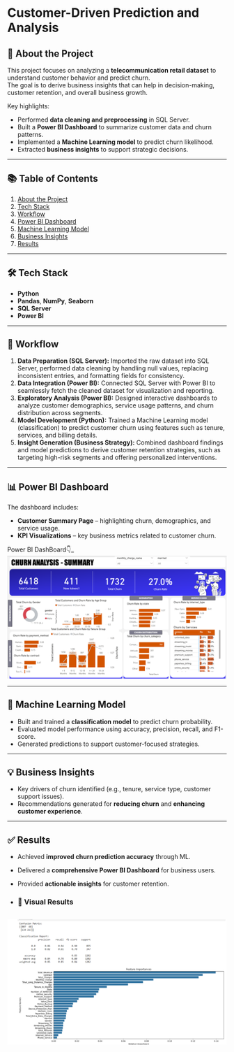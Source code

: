 # Customer-Driven Prediction and Analysis

## 📌 About the Project
This project focuses on analyzing a **telecommunication retail dataset** to understand customer behavior and predict churn.  
The goal is to derive business insights that can help in decision-making, customer retention, and overall business growth.  

Key highlights:
- Performed **data cleaning and preprocessing** in SQL Server.  
- Built a **Power BI Dashboard** to summarize customer data and churn patterns.  
- Implemented a **Machine Learning model** to predict churn likelihood.  
- Extracted **business insights** to support strategic decisions.  

---

## 📚 Table of Contents
1. [About the Project](#-about-the-project)  
2. [Tech Stack](#-tech-stack)  
3. [Workflow](#-workflow)  
4. [Power BI Dashboard](#-power-bi-dashboard)  
5. [Machine Learning Model](#-machine-learning-model)  
6. [Business Insights](#-business-insights)  
7. [Results](#-results)  

---

## 🛠 Tech Stack
- **Python**  
- **Pandas**, **NumPy**, **Seaborn**  
- **SQL Server**  
- **Power BI**  

---

## 🔄 Workflow
1. **Data Preparation (SQL Server):** Imported the raw dataset into SQL Server, performed data cleaning by handling null values, replacing inconsistent entries, and formatting fields for consistency.  
2. **Data Integration (Power BI):** Connected SQL Server with Power BI to seamlessly fetch the cleaned dataset for visualization and reporting.  
3. **Exploratory Analysis (Power BI):** Designed interactive dashboards to analyze customer demographics, service usage patterns, and churn distribution across segments.  
4. **Model Development (Python):** Trained a Machine Learning model (classification) to predict customer churn using features such as tenure, services, and billing details.  
5. **Insight Generation (Business Strategy):** Combined dashboard findings and model predictions to derive customer retention strategies, such as targeting high-risk segments and offering personalized interventions.  


---

## 📊 Power BI Dashboard
The dashboard includes:  
- **Customer Summary Page** – highlighting churn, demographics, and service usage.  
- **KPI Visualizations** – key business metrics related to customer churn.  

Power BI DashBoard👇_  
![Power BI Dashboard](https://github.com/saharanharish/Customer-Churn-Prediction/raw/1370cc6202413574de01d548664305cbb9834c9a/powerbidashboard.png)



---

## 🤖 Machine Learning Model
- Built and trained a **classification model** to predict churn probability.  
- Evaluated model performance using accuracy, precision, recall, and F1-score.  
- Generated predictions to support customer-focused strategies.  

---

## 💡 Business Insights
- Key drivers of churn identified (e.g., tenure, service type, customer support issues).  
- Recommendations generated for **reducing churn** and **enhancing customer experience**.  

---

## ✅ Results
- Achieved **improved churn prediction accuracy** through ML.  
- Delivered a **comprehensive Power BI Dashboard** for business users.  
- Provided **actionable insights** for customer retention.

- ### 📸 Visual Results
![Power BI Dashboard](https://github.com/saharanharish/Customer-Churn-Prediction/blob/d37641f816bb9c1c0e9562bdf065b1d71509b313/Results.png)
---

